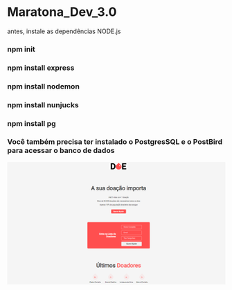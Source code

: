 # Maratona_Dev_3.0

antes, instale as dependências NODE.js

### npm init
### npm install express
### npm install nodemon
### npm install nunjucks
### npm install pg

### Você também precisa ter instalado o PostgresSQL e o PostBird para acessar o banco de dados

![dashboard](https://github.com/PedroPadilhaPortella/Maratona_Dev_3.0/blob/master/dashboard.PNG)
